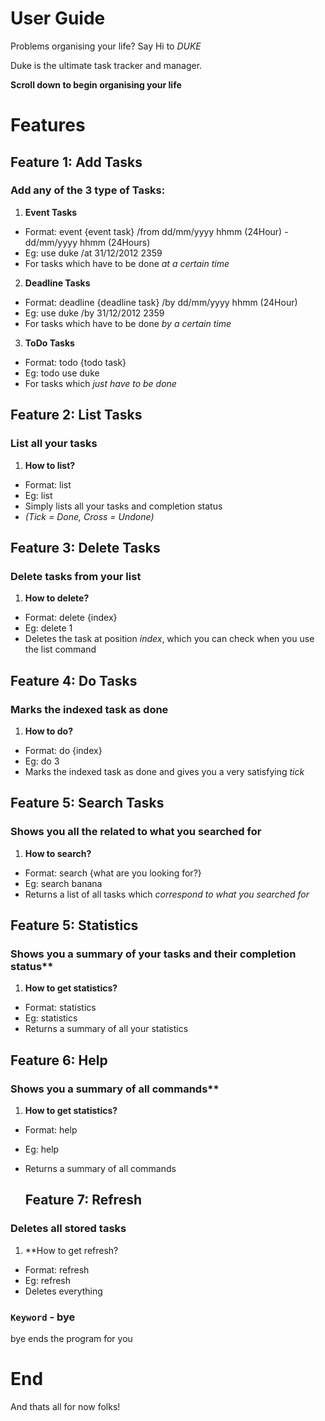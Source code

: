 

# User Guide

Problems organising your life? Say Hi to *DUKE*

Duke is the ultimate task tracker and manager.

**Scroll down to begin organising your life**


# Features 
 
## Feature 1: Add Tasks

### Add any of the 3 type of Tasks:

1. **Event Tasks**
  * Format: event {event task} /from dd/mm/yyyy hhmm (24Hour) - dd/mm/yyyy hhmm (24Hours)
  * Eg: use duke /at 31/12/2012 2359
  * For tasks which have to be done *at a certain time*

2. **Deadline Tasks**
  * Format: deadline {deadline task} /by dd/mm/yyyy hhmm (24Hour)
  * Eg: use duke /by 31/12/2012 2359
  * For tasks which have to be done *by a certain time*

3. **ToDo Tasks**
  * Format: todo {todo task}
  * Eg: todo use duke 
  * For tasks which *just have to be done*

## Feature 2: List Tasks

### List all your tasks

1. **How to list?**
  * Format: list
  * Eg: list
  * Simply lists all your tasks and completion status 
  * *(Tick = Done, Cross = Undone)*

## Feature 3: Delete Tasks

### Delete tasks from your list

1. **How to delete?**
  * Format: delete {index}
  * Eg: delete 1
  * Deletes the task at position *index*, which you can check when you use the list command

## Feature 4: Do Tasks

### Marks the indexed task as done

1. **How to do?**
  * Format: do {index}
  * Eg: do 3
  * Marks the indexed task as done and gives you a very satisfying *tick*

## Feature 5: Search Tasks

### Shows you all the related to what you searched for

1. **How to search?**
  * Format: search {what are you looking for?}
  * Eg: search banana
  * Returns a list of all tasks which *correspond to what you searched for*


## Feature 5: Statistics

### Shows you a summary of your tasks and their completion status**

1. **How to get statistics?**
  * Format: statistics
  * Eg: statistics
  * Returns a summary of all your statistics
  
  ## Feature 6: Help

### Shows you a summary of all commands**

1. **How to get statistics?**
  * Format: help
  * Eg: help
  * Returns a summary of all commands
  
    ## Feature 7: Refresh

### Deletes all stored tasks

1. **How to get refresh?
  * Format: refresh
  * Eg: refresh
  * Deletes everything




### `Keyword` - bye

bye ends the program for you


# End

And thats all for now folks! 




